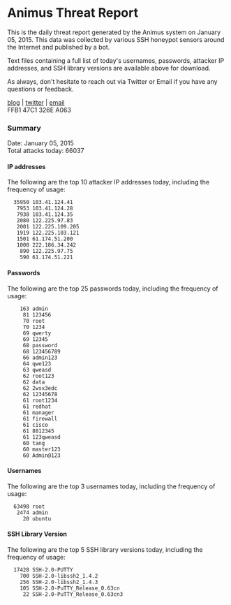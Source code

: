 # Animus Threat Report

This is the daily threat report generated by the Animus system on January 05, 2015. This data was collected by various SSH honeypot sensors around the Internet and published by a bot.  

Text files containing a full list of today's usernames, passwords, attacker IP addresses, and SSH library versions are available above for download.  

As always, don't hesitate to reach out via Twitter or Email if you have any questions or feedback.  

[blog](http://morris.guru) | [twitter](https://twitter.com/andrew___morris) | [email](mailto:andrew@morris.guru)  
FFB1 47C1 326E A063  

### Summary

Date: January 05, 2015  
Total attacks today: 66037  

#### IP addresses
The following are the top 10 attacker IP addresses today, including the frequency of usage:
```
  35950 103.41.124.41
   7953 103.41.124.28
   7938 103.41.124.35
   2080 122.225.97.83
   2001 122.225.109.205
   1919 122.225.103.121
   1501 61.174.51.200
   1000 222.186.34.242
    890 122.225.97.75
    590 61.174.51.221
```

#### Passwords
The following are the top 25 passwords today, including the frequency of usage:
```
    163 admin
     81 123456
     70 root
     70 1234
     69 qwerty
     69 12345
     68 password
     68 123456789
     66 admin123
     64 qwe123
     63 qweasd
     62 root123
     62 data
     62 2wsx3edc
     62 12345678
     61 root1234
     61 redhat
     61 manager
     61 firewall
     61 cisco
     61 8812345
     61 123qweasd
     60 tang
     60 master123
     60 Admin@123
```

#### Usernames
The following are the top 3 usernames today, including the frequency of usage:
```
  63498 root
   2474 admin
     20 ubuntu
```

#### SSH Library Version
The following are the top 5 SSH library versions today, including the frequency of usage:
```
  17428 SSH-2.0-PUTTY
    700 SSH-2.0-libssh2_1.4.2
    256 SSH-2.0-libssh2_1.4.3
    105 SSH-2.0-PuTTY_Release_0.63cn
     22 SSH-2.0-PuTTY_Release_0.63cn3
```
